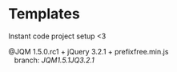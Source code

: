 # Templates
Instant code project setup &lt;3

@JQM 1.5.0.rc1 + jQuery 3.2.1 + prefixfree.min.js<br>
&nbsp;&nbsp; branch: _JQM1.5.1JQ3.2.1_
  
